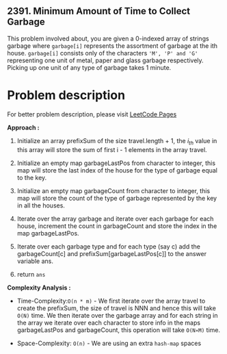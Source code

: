 ## 2391. Minimum Amount of Time to Collect Garbage

This problem involved about, you are given a 0-indexed array of strings garbage where `garbage[i]` represents the assortment of garbage at the ith house. `garbage[i]` consists only of the characters `'M', 'P' and 'G'` representing one unit of metal, paper and glass garbage respectively. Picking up one unit of any type of garbage takes 1 minute.

# Problem description

For better problem description, please visit [LeetCode Pages](https://leetcode.com/problems/minimum-amount-of-time-to-collect-garbage/description/)

**Approach :**<br/>

1. Initialize an array prefixSum of the size travel.length + 1, the $i_{th}$ value in this array will store the sum of first i - 1 elements in the array travel.

2. Initialize an empty map garbageLastPos from character to integer, this map will store the last index of the house for the type of garbage equal to the key.

3. Initialize an empty map garbageCount from character to integer, this map will store the count of the type of garbage represented by the key in all the houses.

4. Iterate over the array garbage and iterate over each garbage for each house, increment the count in garbageCount and store the index in the map garbageLastPos.

5. Iterate over each garbage type and for each type (say c) add the garbageCount[c] and prefixSum[garbageLastPos[c]] to the answer variable ans.

6. return `ans`

**Complexity Analysis :**<br/>

-   Time-Complexity:`O(n * m)` - We first iterate over the array travel to create the prefixSum, the size of travel is NNN and hence this will take `O(N)` time. We then iterate over the garbage array and for each string in the array we iterate over each character to store info in the maps garbageLastPos and garbageCount, this operation will take `O(N∗M)` time.

-   Space-Complexity: `O(n)` - We are using an extra `hash-map` spaces
